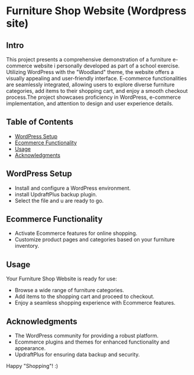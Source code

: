 # Furniture Shop Website (Wordpress site)

## Intro
This project presents a comprehensive demonstration of a furniture e-commerce website i personally developed as part of a school exercise. Utilizing WordPress with the "Woodland" theme, the website offers a visually appealing and user-friendly interface. E-commerce functionalities are seamlessly integrated, allowing users to explore diverse furniture categories, add items to their shopping cart, and enjoy a smooth checkout process.The project showcases proficiency in WordPress, e-commerce implementation, and attention to design and user experience details.

## Table of Contents

- [WordPress Setup](#wordpress-setup)
- [Ecommerce Functionality](#ecommerce-functionality)
- [Usage](#usage)
- [Acknowledgments](#acknowledgments)

## WordPress Setup

- Install and configure a WordPress environment.
- install UpdraftPlus backup plugin.
- Select the file and u are ready to go.

## Ecommerce Functionality

- Activate Ecommerce features for online shopping.
- Customize product pages and categories based on your furniture inventory.

## Usage

Your Furniture Shop Website is ready for use:

- Browse a wide range of furniture categories.
- Add items to the shopping cart and proceed to checkout.
- Enjoy a seamless shopping experience with Ecommerce features.

## Acknowledgments

- The WordPress community for providing a robust platform.
- Ecommerce plugins and themes for enhanced functionality and appearance.
- UpdraftPlus for ensuring data backup and security.

Happy "Shopping"! :)
